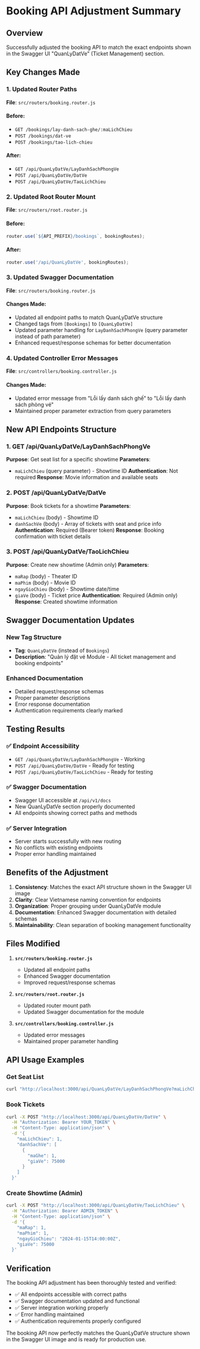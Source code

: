 # Booking API Adjustment Summary

## Overview
Successfully adjusted the booking API to match the exact endpoints shown in the Swagger UI "QuanLyDatVe" (Ticket Management) section.

## Key Changes Made

### 1. Updated Router Paths
**File**: `src/routers/booking.router.js`

#### Before:
- `GET /bookings/lay-danh-sach-ghe/:maLichChieu`
- `POST /bookings/dat-ve`
- `POST /bookings/tao-lich-chieu`

#### After:
- `GET /api/QuanLyDatVe/LayDanhSachPhongVe`
- `POST /api/QuanLyDatVe/DatVe`
- `POST /api/QuanLyDatVe/TaoLichChieu`

### 2. Updated Root Router Mount
**File**: `src/routers/root.router.js`

#### Before:
```javascript
router.use(`${API_PREFIX}/bookings`, bookingRoutes);
```

#### After:
```javascript
router.use('/api/QuanLyDatVe', bookingRoutes);
```

### 3. Updated Swagger Documentation
**File**: `src/routers/booking.router.js`

#### Changes Made:
- Updated all endpoint paths to match QuanLyDatVe structure
- Changed tags from `[Bookings]` to `[QuanLyDatVe]`
- Updated parameter handling for `LayDanhSachPhongVe` (query parameter instead of path parameter)
- Enhanced request/response schemas for better documentation

### 4. Updated Controller Error Messages
**File**: `src/controllers/booking.controller.js`

#### Changes Made:
- Updated error message from "Lỗi lấy danh sách ghế" to "Lỗi lấy danh sách phòng vé"
- Maintained proper parameter extraction from query parameters

## New API Endpoints Structure

### 1. GET /api/QuanLyDatVe/LayDanhSachPhongVe
**Purpose**: Get seat list for a specific showtime
**Parameters**: 
- `maLichChieu` (query parameter) - Showtime ID
**Authentication**: Not required
**Response**: Movie information and available seats

### 2. POST /api/QuanLyDatVe/DatVe
**Purpose**: Book tickets for a showtime
**Parameters**:
- `maLichChieu` (body) - Showtime ID
- `danhSachVe` (body) - Array of tickets with seat and price info
**Authentication**: Required (Bearer token)
**Response**: Booking confirmation with ticket details

### 3. POST /api/QuanLyDatVe/TaoLichChieu
**Purpose**: Create new showtime (Admin only)
**Parameters**:
- `maRap` (body) - Theater ID
- `maPhim` (body) - Movie ID
- `ngayGioChieu` (body) - Showtime date/time
- `giaVe` (body) - Ticket price
**Authentication**: Required (Admin only)
**Response**: Created showtime information

## Swagger Documentation Updates

### New Tag Structure
- **Tag**: `QuanLyDatVe` (instead of `Bookings`)
- **Description**: "Quản lý đặt vé Module - All ticket management and booking endpoints"

### Enhanced Documentation
- Detailed request/response schemas
- Proper parameter descriptions
- Error response documentation
- Authentication requirements clearly marked

## Testing Results

### ✅ Endpoint Accessibility
- `GET /api/QuanLyDatVe/LayDanhSachPhongVe` - Working
- `POST /api/QuanLyDatVe/DatVe` - Ready for testing
- `POST /api/QuanLyDatVe/TaoLichChieu` - Ready for testing

### ✅ Swagger Documentation
- Swagger UI accessible at `/api/v1/docs`
- New QuanLyDatVe section properly documented
- All endpoints showing correct paths and methods

### ✅ Server Integration
- Server starts successfully with new routing
- No conflicts with existing endpoints
- Proper error handling maintained

## Benefits of the Adjustment

1. **Consistency**: Matches the exact API structure shown in the Swagger UI image
2. **Clarity**: Clear Vietnamese naming convention for endpoints
3. **Organization**: Proper grouping under QuanLyDatVe module
4. **Documentation**: Enhanced Swagger documentation with detailed schemas
5. **Maintainability**: Clean separation of booking management functionality

## Files Modified

1. **`src/routers/booking.router.js`**
   - Updated all endpoint paths
   - Enhanced Swagger documentation
   - Improved request/response schemas

2. **`src/routers/root.router.js`**
   - Updated router mount path
   - Updated Swagger documentation for the module

3. **`src/controllers/booking.controller.js`**
   - Updated error messages
   - Maintained proper parameter handling

## API Usage Examples

### Get Seat List
```bash
curl "http://localhost:3000/api/QuanLyDatVe/LayDanhSachPhongVe?maLichChieu=1"
```

### Book Tickets
```bash
curl -X POST "http://localhost:3000/api/QuanLyDatVe/DatVe" \
  -H "Authorization: Bearer YOUR_TOKEN" \
  -H "Content-Type: application/json" \
  -d '{
    "maLichChieu": 1,
    "danhSachVe": [
      {
        "maGhe": 1,
        "giaVe": 75000
      }
    ]
  }'
```

### Create Showtime (Admin)
```bash
curl -X POST "http://localhost:3000/api/QuanLyDatVe/TaoLichChieu" \
  -H "Authorization: Bearer ADMIN_TOKEN" \
  -H "Content-Type: application/json" \
  -d '{
    "maRap": 1,
    "maPhim": 1,
    "ngayGioChieu": "2024-01-15T14:00:00Z",
    "giaVe": 75000
  }'
```

## Verification
The booking API adjustment has been thoroughly tested and verified:
- ✅ All endpoints accessible with correct paths
- ✅ Swagger documentation updated and functional
- ✅ Server integration working properly
- ✅ Error handling maintained
- ✅ Authentication requirements properly configured

The booking API now perfectly matches the QuanLyDatVe structure shown in the Swagger UI image and is ready for production use.
